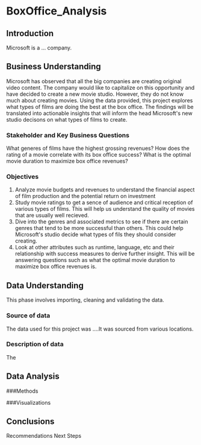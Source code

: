 # BoxOffice_Analysis

## Introduction
Microsoft is a ... company.  

## Business Understanding 
Microsoft has observed that all the big companies are creating original video content. The company would like to capitalize on this opportunity and have decided to create a new movie studio. However, they do not know much about creating movies. Using the data provided, this project explores what types of films are doing the best at the box office. The findings will be translated into actionable insights that will inform the head Microsoft's new studio decisons on what types of films to create.

### Stakeholder and Key Business Questions 
What generes of films have the highest grossing revenues?
How does the rating of a movie correlate with its box office success?
What is the optimal movie duration to maximize box office revenues?

### Objectives
1. Analyze movie budgets and revenues to understand the financial aspect of film production and the potential return on investment
2. Study movie ratings to get a sence of audience and critical reception of various types of films. This will help us understand the quality of movies that are usually well recieved.
3. Dive into the genres and associated metrics to see if there are certain genres that tend to be more successful than others. This could help Microsoft's studio decide what types of fils they should consider creating.
4. Look at other attributes such as runtime, language, etc and their relationship with success measures to derive further insight. This will be answering questions such as what the optimal movie duration to maximize box office revenues is.



## Data Understanding 
This phase involves importing, cleaning and validating the data. 

### Source of data 
The data used for this project was ....It was sourced from various locations.

### Description of data
The 

## Data Analysis 

###Methods

###Visualizations


## Conclusions
Recommendations 
Next Steps
